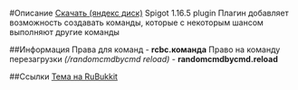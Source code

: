 [download-link-yandex]: https://disk.yandex.ru/d/PYthtP34iNA_Lw/
[rubukkit-thread]: https://rubukkit.org/threads/misc-randomcommandsbycommand-1-16.182806/


#Описание
[Скачать (яндекс диск)][download-link-yandex]
Spigot 1.16.5 plugin
Плагин добавляет возможность создавать команды, которые с некоторым шансом выполняют другие команды

##Информация
Права для команд - **rcbc.команда**
Право на команду перезагрузки *(/randomcmdbycmd reload)* - **randomcmdbycmd.reload**

##Ссылки
[Тема на RuBukkit][rubukkit-thread]
